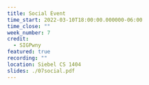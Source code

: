 ```yaml
---
title: Social Event
time_start: 2022-03-10T18:00:00.000000-06:00
time_close: ""
week_number: 7
credit:
  - SIGPwny
featured: true
recording: ""
location: Siebel CS 1404
slides: ./07social.pdf
---
```

